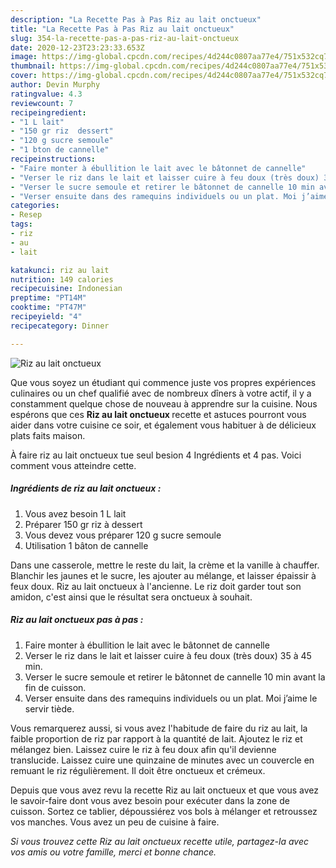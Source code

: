 ```yaml
---
description: "La Recette Pas à Pas Riz au lait onctueux"
title: "La Recette Pas à Pas Riz au lait onctueux"
slug: 354-la-recette-pas-a-pas-riz-au-lait-onctueux
date: 2020-12-23T23:23:33.653Z
image: https://img-global.cpcdn.com/recipes/4d244c0807aa77e4/751x532cq70/riz-au-lait-onctueux-photo-principale-de-la-recette.jpg
thumbnail: https://img-global.cpcdn.com/recipes/4d244c0807aa77e4/751x532cq70/riz-au-lait-onctueux-photo-principale-de-la-recette.jpg
cover: https://img-global.cpcdn.com/recipes/4d244c0807aa77e4/751x532cq70/riz-au-lait-onctueux-photo-principale-de-la-recette.jpg
author: Devin Murphy
ratingvalue: 4.3
reviewcount: 7
recipeingredient:
- "1 L lait"
- "150 gr riz  dessert"
- "120 g sucre semoule"
- "1 bton de cannelle"
recipeinstructions:
- "Faire monter à ébullition le lait avec le bâtonnet de cannelle"
- "Verser le riz dans le lait et laisser cuire à feu doux (très doux) 35 à 45 min."
- "Verser le sucre semoule et retirer le bâtonnet de cannelle 10 min avant la fin de cuisson."
- "Verser ensuite dans des ramequins individuels ou un plat. Moi j’aime le servir tiède."
categories:
- Resep
tags:
- riz
- au
- lait

katakunci: riz au lait 
nutrition: 149 calories
recipecuisine: Indonesian
preptime: "PT14M"
cooktime: "PT47M"
recipeyield: "4"
recipecategory: Dinner

---
```



![Riz au lait onctueux](https://img-global.cpcdn.com/recipes/4d244c0807aa77e4/751x532cq70/riz-au-lait-onctueux-photo-principale-de-la-recette.jpg)

Que vous soyez un étudiant qui commence juste vos propres expériences culinaires ou un chef qualifié avec de nombreux dîners à votre actif, il y a constamment quelque chose de nouveau à apprendre sur la cuisine. Nous espérons que ces <strong> Riz au lait onctueux </strong> recette et astuces pourront vous aider dans votre cuisine ce soir, et également vous habituer à de délicieux plats faits maison.

<!--inarticleads1-->

À faire riz au lait onctueux tue seul besion 4 Ingrédients et 4 pas. Voici comment vous atteindre cette.

##### Ingrédients de riz au lait onctueux :

1. Vous avez besoin 1 L lait
1. Préparer 150 gr riz à dessert
1. Vous devez vous préparer 120 g sucre semoule
1. Utilisation 1 bâton de cannelle


Dans une casserole, mettre le reste du lait, la crème et la vanille à chauffer. Blanchir les jaunes et le sucre, les ajouter au mélange, et laisser épaissir à feux doux. Riz au lait onctueux à l&#39;ancienne. Le riz doit garder tout son amidon, c&#39;est ainsi que le résultat sera onctueux à souhait. 

<!--inarticleads2-->

##### Riz au lait onctueux pas à pas :

1. Faire monter à ébullition le lait avec le bâtonnet de cannelle
1. Verser le riz dans le lait et laisser cuire à feu doux (très doux) 35 à 45 min.
1. Verser le sucre semoule et retirer le bâtonnet de cannelle 10 min avant la fin de cuisson.
1. Verser ensuite dans des ramequins individuels ou un plat. Moi j’aime le servir tiède.


Vous remarquerez aussi, si vous avez l&#39;habitude de faire du riz au lait, la faible proportion de riz par rapport à la quantité de lait. Ajoutez le riz et mélangez bien. Laissez cuire le riz à feu doux afin qu&#39;il devienne translucide. Laissez cuire une quinzaine de minutes avec un couvercle en remuant le riz régulièrement. Il doit être onctueux et crémeux. 

<!--inarticleads1-->

<p>
Depuis que vous avez revu la recette Riz au lait onctueux et que vous avez le savoir-faire dont vous avez besoin pour exécuter dans la zone de cuisson. Sortez ce tablier, dépoussiérez vos bols à mélanger et retroussez vos manches. Vous avez un peu de cuisine à faire.
</p>

<p>
<i>Si vous trouvez cette Riz au lait onctueux recette utile, partagez-la avec vos amis ou votre famille, merci et bonne chance.</i>
</p>
